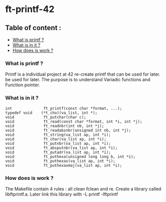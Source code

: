 # ft-printf-42

## Table of content :
* [What is printf ?](#what-is-printf-)
* [What is in it ?](#what-is-in-it-)
* [How does is work ?](#how-does-is-work-)

### What is printf ?
 Printf is a individual project at 42 re-create printf that can be used for later.
 be used for later. The purpose is to understand Variadic functions and Function pointer.
 
### What is in it ?
```
int				 ft_printf(const char *format, ...);
typedef void	(*t_cho)(va_list, int *);
void			 ft_putchar(char c);
void			 ft_read(const char *format, int *i, int *j);
void			 ft_readnbr(int nb, int *j);
void			 ft_readabsnbr(unsigned int nb, int *j);
void			 ft_string(va_list ap, int *i);
void			 ft_char(va_list ap, int *i);
void			 ft_putnbr(va_list ap, int *i);
void			 ft_absputnbr(va_list ap, int *i);
void			 ft_putadr(va_list ap, int *i);
void			 ft_puthexa(unsigned long long b, int *i);
void			 ft_puthexax(va_list ap, int *i);
void			 ft_puthexaxmaj(va_list ap, int *i);
```

### How does is work ?
The Makefile contain 4 rules : all clean fclean and re.
Create a library called libftprintf.a. Later link this library with -L printf -lftprintf
